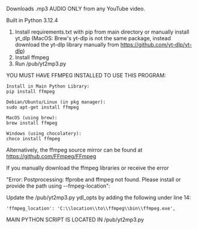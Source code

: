 Downloads .mp3 AUDIO ONLY from any YouTube video. 

Built in Python 3.12.4

1. Install requirements.txt with pip from main directory or manually install yt_dlp
(MacOS: Brew's yt-dlp is not the same package, instead download the yt-dlp library manually from https://github.com/yt-dlp/yt-dlp)
3. Install ffmpeg
4. Run /pub/yt2mp3.py


YOU MUST HAVE FFMPEG INSTALLED TO USE THIS PROGRAM: 


    Install in Main Python Library:
    pip install ffmpeg
    
    Debian/Ubuntu/Linux (in pkg manager):
    sudo apt-get install ffmpeg

    MacOS (using brew):
    brew install ffmpeg

    Windows (using chocolatery):
    choco install ffmpeg


Alternatively, the ffmpeg source mirror can be found at https://github.com/FFmpeg/FFmpeg 

If you manually download the ffmpeg libraries or receive the error 

"Error: Postprocessing: ffprobe and ffmpeg not found. Please install or provide the path using --fmpeg-location":

Update the /pub/yt2mp3.py ydl_opts by adding the following under line 14:


    'ffmpeg_location': 'C:\\location\\to\\ffmpeg\\bin\\ffmpeg.exe',


MAIN PYTHON SCRIPT IS LOCATED IN /pub/yt2mp3.py 
